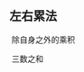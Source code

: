 ## 左右累法

​	除自身之外的乘积

​	三数之和

​	                                                                                                                                                                                                                                                                                                                                                                                                                                                                                                                                                                                                       







